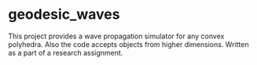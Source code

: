 # geodesic_waves

This project provides a wave propagation simulator for any convex polyhedra. Also the code accepts objects from higher dimensions. Written as a part of a research assignment.
